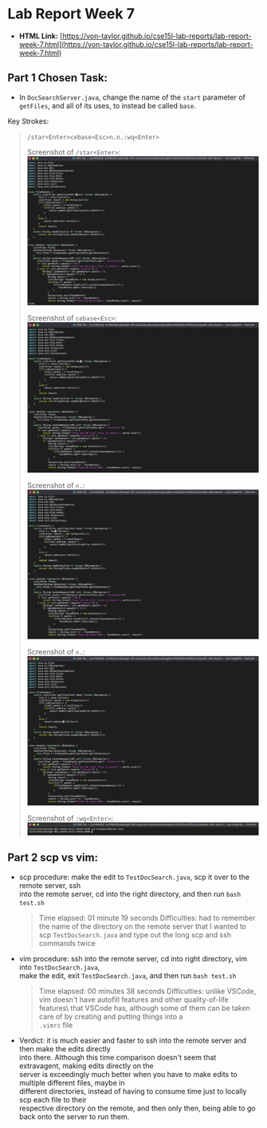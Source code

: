 # Lab Report Week 7
- **HTML Link:** [https://von-taylor.github.io/cse15l-lab-reports/lab-report-week-7.html](https://von-taylor.github.io/cse15l-lab-reports/lab-report-week-7.html)

## Part 1 Chosen Task:
- In `DocSearchServer.java`, change the name of the `start` parameter of `getFiles`, and all of its uses, to instead be called `base`.

Key Strokes:
  > `/star<Enter>cebase<Esc>n.n.:wq<Enter>`
  >
  > Screenshot of `/star<Enter>`:
  > ![1](Week-7-Lab-Report-Pics/1.jpg)
  > 
  > Screenshot of `cebase<Esc>`:
  > ![2](Week-7-Lab-Report-Pics/2.jpg)
  > 
  > Screenshot of `n.`:
  > ![3](Week-7-Lab-Report-Pics/3.jpg)
  > 
  > Screenshot of `n.`:
  > ![4](Week-7-Lab-Report-Pics/4.jpg)
  > 
  > Screenshot of `:wq<Enter>`:
  > ![5](Week-7-Lab-Report-Pics/5.jpg)

## Part 2 scp vs vim:
- scp procedure: make the edit to `TestDocSearch.java`, scp it over to the remote server, ssh\
into the remote server, cd into the right directory, and then run `bash test.sh`
  > Time elapsed: 01 minute 19 seconds
  > Difficulties: had to remember the name of the directory on the remote server that I wanted to\
  scp `TestDocSearch.java` and type out the long scp and ssh commands twice

- vim procedure: ssh into the remote server, cd into right directory, vim into `TestDocSearch.java`,\
make the edit, exit `TestDocSearch.java`, and then run `bash test.sh`
  > Time elapsed: 00 minutes 38 seconds
  > Difficulties: unlike VSCode, vim doesn't have autofill features and other quality-of-life features\ 
  that VSCode has, although some of them can be taken care of by creating and putting things into a \
  `.vimrc` file

- Verdict: it is much easier and faster to ssh into the remote server and then make the edits directly\
into there. Although this time comparison doesn't seem that extravagent, making edits directly on the\
server is exceedingly much better when you have to make edits to multiple different files, maybe in\
different directories, instead of having to consume time just to locally scp each file to their\
respective directory on the remote, and then only then, being able to go back onto the server to run them.
